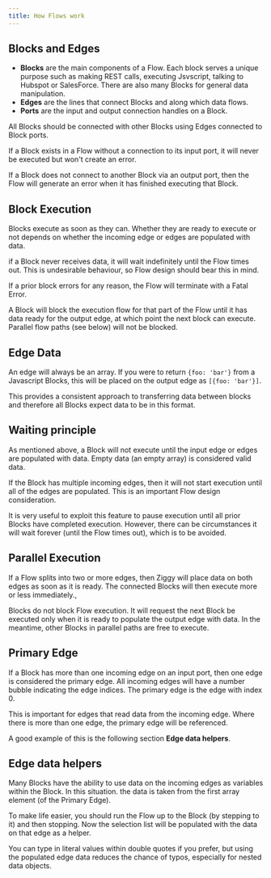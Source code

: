 ```yaml
---
title: How Flows work
---
```


## Blocks and Edges

- **Blocks** are the main components of a Flow. Each block serves a unique purpose such as making
  REST calls, executing Jsvscript, talking to Hubspot or SalesForce. There are also many Blocks for
  general data manipulation.
- **Edges** are the lines that connect Blocks and along which data flows.
- **Ports** are the input and output connection handles on a Block.

All Blocks should be connected with other Blocks using Edges connected to Block ports.

If a Block exists in a Flow without a connection to its input port, it will never be executed but
won't create an error.

If a Block does not connect to another Block via an output port, then the Flow will generate an
error when it has finished executing that Block.

## Block Execution

Blocks execute as soon as they can. Whether they are ready to execute or not depends on whether the
incoming edge or edges are populated with data.

if a Block never receives data, it will wait indefinitely until the Flow times out. This is
undesirable behaviour, so Flow design should bear this in mind.

If a prior block errors for any reason, the Flow will terminate with a Fatal Error.

A Block will block the execution flow for that part of the Flow until it has data ready for the
output edge, at which point the next block can execute. Parallel flow paths (see below) will not be
blocked.

## Edge Data

An edge will always be an array. If you were to return `{foo: 'bar'}` from a Javascript Blocks, this
will be placed on the output edge as `[{foo: 'bar'}]`.

This provides a consistent approach to transferring data between blocks and therefore all Blocks
expect data to be in this format.

## Waiting principle

As mentioned above, a Block will not execute until the input edge or edges are populated with data.
Empty data (an empty array) is considered valid data.

If the Block has multiple incoming edges, then it will not start execution until all of the edges
are populated. This is an important Flow design consideration.

It is very useful to exploit this feature to pause execution until all prior Blocks have completed
execution. However, there can be circumstances it will wait forever (until the Flow times out),
which is to be avoided.

## Parallel Execution

If a Flow splits into two or more edges, then Ziggy will place data on both edges as soon as it is
ready. The connected Blocks will then execute more or less immediately.,

Blocks do not block Flow execution. It will request the next Block be executed only when it is ready
to populate the output edge with data. In the meantime, other Blocks in parallel paths are free to
execute.

## Primary Edge

If a Block has more than one incoming edge on an input port, then one edge is considered the primary
edge. All incoming edges will have a number bubble indicating the edge indices. The primary edge is the edge with index 0.

This is important for edges that read data from the incoming edge. Where there is more than one edge, the primary edge will be referenced.

A good example of this is the following section **Edge data helpers**.

## Edge data helpers

Many Blocks have the ability to use data on the incoming edges as variables within the Block. In this situation. the data is taken from the first array element (of the Primary Edge).

To make life easier, you should run the Flow up to the Block (by stepping to it) and then stopping. Now the selection list will be populated with the data on that edge as a helper.

You can type in literal values within double quotes if you prefer, but using the populated edge data reduces the chance of typos, especially for nested data objects.
